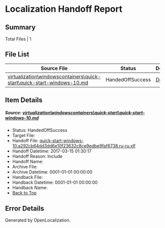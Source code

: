 # <a name='report-top'></a> Localization Handoff Report

## Summary
 Total Files | 1

## File List
 Source File | Status | Details 
 ----------- | ------ | ------- 
 [virtualization\windowscontainers\quick-start\quick-start-windows-10.md](https://github.com/Microsoft/Virtualization-Documentation-Private/blob/c26fbd901723ea2577838e47f9e93afea84b0eb5/virtualization/windowscontainers/quick-start/quick-start-windows-10.md) | HandedOffSuccess | [Details](#7ce6d13e41e3f76bf5b26689022637755e46c316364)

## Item Details
##### <a name='7ce6d13e41e3f76bf5b26689022637755e46c316364'></a> Source: [virtualization\windowscontainers\quick-start\quick-start-windows-10.md](https://github.com/Microsoft/Virtualization-Documentation-Private/blob/c26fbd901723ea2577838e47f9e93afea84b0eb5/virtualization/windowscontainers/quick-start/quick-start-windows-10.md)
* Status: HandedOffSuccess
* Target File: 
* Handoff File: [quick-start-windows-10.a292cb64dd3dd6e10f23632c8ce9edbe9faf6738.ru-ru.xlf](https://github.com/Microsoft/Virtualization-Documentation-Private.handoff/blob/ff1ba01cdf06bc29dc2edf0226c5171ce91621f2/ol-handoff/Microsoft/Virtualization-Documentation-Private.ru-ru/live/quick-start-windows-10.a292cb64dd3dd6e10f23632c8ce9edbe9faf6738.ru-ru.xlf)
* Handoff Datetime: 2017-03-15 01:30:17
* Handoff Reason: Include
* Handoff Name: 
* Archive File: 
* Archive Datetime: 0001-01-01 00:00:00
* Handback File: 
* Handback Datetime: 0001-01-01 00:00:00
* Handback Name: 
* [Back to Top](#report-top)


## Error Details

Generated by OpenLocalization.
